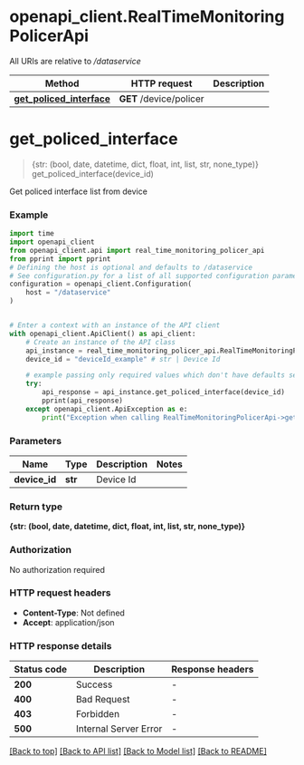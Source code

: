 # openapi_client.RealTimeMonitoringPolicerApi

All URIs are relative to */dataservice*

Method | HTTP request | Description
------------- | ------------- | -------------
[**get_policed_interface**](RealTimeMonitoringPolicerApi.md#get_policed_interface) | **GET** /device/policer | 


# **get_policed_interface**
> {str: (bool, date, datetime, dict, float, int, list, str, none_type)} get_policed_interface(device_id)



Get policed interface list from device

### Example


```python
import time
import openapi_client
from openapi_client.api import real_time_monitoring_policer_api
from pprint import pprint
# Defining the host is optional and defaults to /dataservice
# See configuration.py for a list of all supported configuration parameters.
configuration = openapi_client.Configuration(
    host = "/dataservice"
)


# Enter a context with an instance of the API client
with openapi_client.ApiClient() as api_client:
    # Create an instance of the API class
    api_instance = real_time_monitoring_policer_api.RealTimeMonitoringPolicerApi(api_client)
    device_id = "deviceId_example" # str | Device Id

    # example passing only required values which don't have defaults set
    try:
        api_response = api_instance.get_policed_interface(device_id)
        pprint(api_response)
    except openapi_client.ApiException as e:
        print("Exception when calling RealTimeMonitoringPolicerApi->get_policed_interface: %s\n" % e)
```


### Parameters

Name | Type | Description  | Notes
------------- | ------------- | ------------- | -------------
 **device_id** | **str**| Device Id |

### Return type

**{str: (bool, date, datetime, dict, float, int, list, str, none_type)}**

### Authorization

No authorization required

### HTTP request headers

 - **Content-Type**: Not defined
 - **Accept**: application/json


### HTTP response details

| Status code | Description | Response headers |
|-------------|-------------|------------------|
**200** | Success |  -  |
**400** | Bad Request |  -  |
**403** | Forbidden |  -  |
**500** | Internal Server Error |  -  |

[[Back to top]](#) [[Back to API list]](../README.md#documentation-for-api-endpoints) [[Back to Model list]](../README.md#documentation-for-models) [[Back to README]](../README.md)

